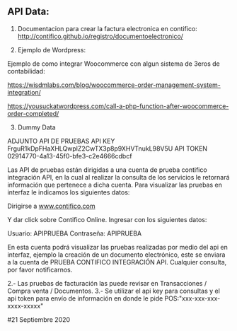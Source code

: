 ## API Data:

1. Documentacion para crear la factura electronica en contifico:
http://contifico.github.io/registro/documentoelectronico/

2. Ejemplo de Wordpress:

Ejemplo de como integrar Woocommerce con algun sistema de 3eros de contabilidad:

https://wisdmlabs.com/blog/woocommerce-order-management-system-integration/

https://yousuckatwordpress.com/call-a-php-function-after-woocommerce-order-completed/
 


3. Dummy Data


ADJUNTO API DE PRUEBAS
API KEY FrguR1kDpFHaXHLQwplZ2CwTX3p8p9XHVTnukL98V5U
API TOKEN 02914770-4a13-45f0-bfe3-c2e4666cdbcf

Las API de pruebas están dirigidas a una cuenta de prueba contifico integración API, en la cual al realizar la consulta de los servicios le retornará información que pertenece a dicha cuenta. Para visualizar las pruebas en interfaz le indicamos los siguientes datos:

Dirigirse a www.contifico.com

Y dar click sobre Contifico Online.
Ingresar con los siguientes datos:

Usuario: APIPRUEBA
Contraseña: APIPRUEBA

En esta cuenta podrá visualizar las pruebas realizadas por medio del api en interfaz, ejemplo la creación de un documento electrónico, este se enviara a la cuenta de PRUEBA CONTIFICO INTEGRACIÓN API.
Cualquier consulta, por favor notificarnos.


2.- Las pruebas de facturación las puede revisar en Transacciones / Compra venta / Documentos. 
3.- Se utilizar el api key para consultas y el api token para envío de información en donde le pide POS:"xxx-xxx-xxx-xxxx-xxxxx"


#21 Septiembre 2020



